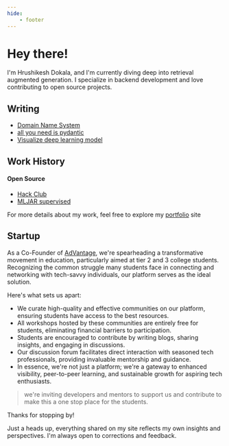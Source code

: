```yaml
---
hide:
    - footer
---
```

# Hey there!

I'm Hrushikesh Dokala, and I'm currently diving deep into retrieval augmented generation. I specialize in backend development and love contributing to open source projects.


## Writing

- [Domain Name System](./writing/posts/dns.md)
- [all you need is pydantic](./writing/posts/pydantic.md)
- [Visualize deep learning model](./writing/posts/visualizedeeplearning.md)


## Work History
#### Open Source

- [Hack Club](https://github.com/hackclub/slash-z/pull/154)
- [MLJAR supervised](https://github.com/mljar/mljar-supervised/pull/679)

For more details about my work, feel free to explore my [portfolio](https://hrushikesh.xyz) site 

## Startup

As a Co-Founder of [AdVantage](https://advantagecommunity.in), we're spearheading a transformative movement in education, particularly aimed at tier 2 and 3 college students. Recognizing the common struggle many students face in connecting and networking with tech-savvy individuals, our platform serves as the ideal solution.

Here's what sets us apart:

- We curate high-quality and effective communities on our platform, ensuring students have access to the best resources.
- All workshops hosted by these communities are entirely free for students, eliminating financial barriers to participation.
- Students are encouraged to contribute by writing blogs, sharing insights, and engaging in discussions.
- Our discussion forum facilitates direct interaction with seasoned tech professionals, providing invaluable mentorship and guidance.
- In essence, we're not just a platform; we're a gateway to enhanced visibility, peer-to-peer learning, and sustainable growth for aspiring tech enthusiasts.

> we're inviting developers and mentors to support us and contribute to make this a one stop place for the students.

Thanks for stopping by!

Just a heads up, everything shared on my site reflects my own insights and perspectives. I'm always open to corrections and feedback.
